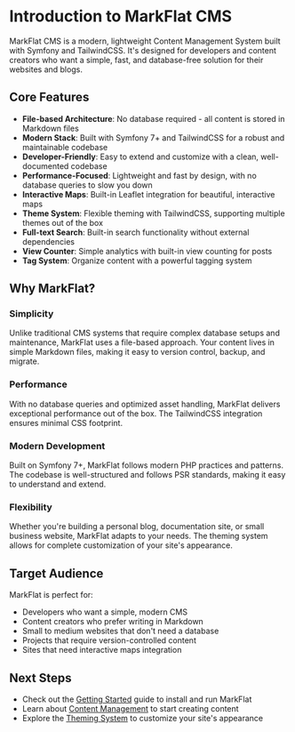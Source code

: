 # Introduction to MarkFlat CMS

MarkFlat CMS is a modern, lightweight Content Management System built with Symfony and TailwindCSS. It's designed for developers and content creators who want a simple, fast, and database-free solution for their websites and blogs.

## Core Features

- **File-based Architecture**: No database required - all content is stored in Markdown files
- **Modern Stack**: Built with Symfony 7+ and TailwindCSS for a robust and maintainable codebase
- **Developer-Friendly**: Easy to extend and customize with a clean, well-documented codebase
- **Performance-Focused**: Lightweight and fast by design, with no database queries to slow you down
- **Interactive Maps**: Built-in Leaflet integration for beautiful, interactive maps
- **Theme System**: Flexible theming with TailwindCSS, supporting multiple themes out of the box
- **Full-text Search**: Built-in search functionality without external dependencies
- **View Counter**: Simple analytics with built-in view counting for posts
- **Tag System**: Organize content with a powerful tagging system

## Why MarkFlat?

### Simplicity
Unlike traditional CMS systems that require complex database setups and maintenance, MarkFlat uses a file-based approach. Your content lives in simple Markdown files, making it easy to version control, backup, and migrate.

### Performance
With no database queries and optimized asset handling, MarkFlat delivers exceptional performance out of the box. The TailwindCSS integration ensures minimal CSS footprint.

### Modern Development
Built on Symfony 7+, MarkFlat follows modern PHP practices and patterns. The codebase is well-structured and follows PSR standards, making it easy to understand and extend.

### Flexibility
Whether you're building a personal blog, documentation site, or small business website, MarkFlat adapts to your needs. The theming system allows for complete customization of your site's appearance.

## Target Audience

MarkFlat is perfect for:
- Developers who want a simple, modern CMS
- Content creators who prefer writing in Markdown
- Small to medium websites that don't need a database
- Projects that require version-controlled content
- Sites that need interactive maps integration

## Next Steps

- Check out the [Getting Started](./getting-started.md) guide to install and run MarkFlat
- Learn about [Content Management](./content-management.md) to start creating content
- Explore the [Theming System](./theming.md) to customize your site's appearance
